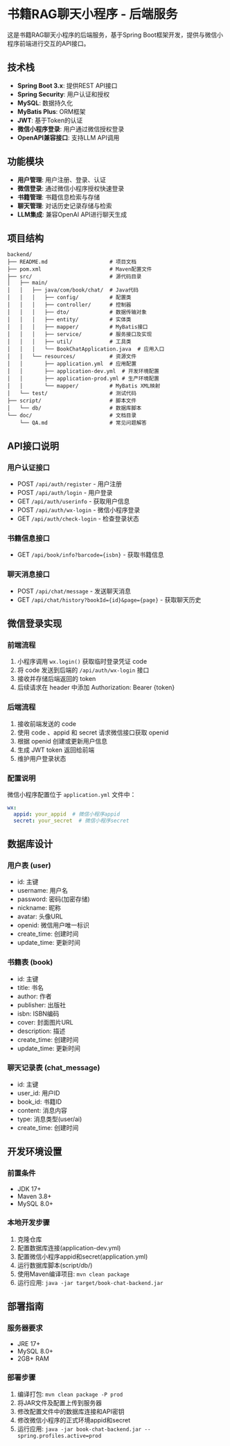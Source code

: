 # 书籍RAG聊天小程序 - 后端服务

这是书籍RAG聊天小程序的后端服务，基于Spring Boot框架开发，提供与微信小程序前端进行交互的API接口。

## 技术栈

- **Spring Boot 3.x**: 提供REST API接口
- **Spring Security**: 用户认证和授权
- **MySQL**: 数据持久化
- **MyBatis Plus**: ORM框架
- **JWT**: 基于Token的认证
- **微信小程序登录**: 用户通过微信授权登录
- **OpenAPI兼容接口**: 支持LLM API调用

## 功能模块

- **用户管理**: 用户注册、登录、认证
- **微信登录**: 通过微信小程序授权快速登录
- **书籍管理**: 书籍信息检索与存储
- **聊天管理**: 对话历史记录存储与检索
- **LLM集成**: 兼容OpenAI API进行聊天生成

## 项目结构

```
backend/
├── README.md                    # 项目文档
├── pom.xml                      # Maven配置文件
├── src/                         # 源代码目录
│   ├── main/
│   │   ├── java/com/book/chat/  # Java代码
│   │   │   ├── config/          # 配置类
│   │   │   ├── controller/      # 控制器
│   │   │   ├── dto/             # 数据传输对象
│   │   │   ├── entity/          # 实体类
│   │   │   ├── mapper/          # MyBatis接口
│   │   │   ├── service/         # 服务接口及实现
│   │   │   ├── util/            # 工具类
│   │   │   └── BookChatApplication.java  # 应用入口
│   │   └── resources/           # 资源文件
│   │       ├── application.yml  # 应用配置
│   │       ├── application-dev.yml  # 开发环境配置
│   │       ├── application-prod.yml # 生产环境配置
│   │       └── mapper/          # MyBatis XML映射
│   └── test/                    # 测试代码
├── script/                      # 脚本文件
│   └── db/                      # 数据库脚本
└── doc/                         # 文档目录
    └── QA.md                    # 常见问题解答
```

## API接口说明

### 用户认证接口
- POST `/api/auth/register` - 用户注册
- POST `/api/auth/login` - 用户登录
- GET `/api/auth/userinfo` - 获取用户信息
- POST `/api/auth/wx-login` - 微信小程序登录
- GET `/api/auth/check-login` - 检查登录状态

### 书籍信息接口
- GET `/api/book/info?barcode={isbn}` - 获取书籍信息

### 聊天消息接口
- POST `/api/chat/message` - 发送聊天消息
- GET `/api/chat/history?bookId={id}&page={page}` - 获取聊天历史

## 微信登录实现

### 前端流程
1. 小程序调用 `wx.login()` 获取临时登录凭证 code
2. 将 code 发送到后端的 `/api/auth/wx-login` 接口
3. 接收并存储后端返回的 token
4. 后续请求在 header 中添加 Authorization: Bearer {token}

### 后端流程
1. 接收前端发送的 code
2. 使用 code 、appid 和 secret 请求微信接口获取 openid
3. 根据 openid 创建或更新用户信息
4. 生成 JWT token 返回给前端
5. 维护用户登录状态

### 配置说明
微信小程序配置位于 `application.yml` 文件中：
```yaml
wx:
  appid: your_appid  # 微信小程序appid
  secret: your_secret  # 微信小程序secret
```

## 数据库设计

### 用户表 (user)
- id: 主键
- username: 用户名
- password: 密码(加密存储)
- nickname: 昵称
- avatar: 头像URL
- openid: 微信用户唯一标识
- create_time: 创建时间
- update_time: 更新时间

### 书籍表 (book)
- id: 主键
- title: 书名
- author: 作者
- publisher: 出版社
- isbn: ISBN编码
- cover: 封面图片URL
- description: 描述
- create_time: 创建时间
- update_time: 更新时间

### 聊天记录表 (chat_message)
- id: 主键
- user_id: 用户ID
- book_id: 书籍ID
- content: 消息内容
- type: 消息类型(user/ai)
- create_time: 创建时间

## 开发环境设置

### 前置条件
- JDK 17+
- Maven 3.8+
- MySQL 8.0+

### 本地开发步骤
1. 克隆仓库
2. 配置数据库连接(application-dev.yml)
3. 配置微信小程序appid和secret(application.yml)
4. 运行数据库脚本(script/db/)
5. 使用Maven编译项目: `mvn clean package`
6. 运行应用: `java -jar target/book-chat-backend.jar`

## 部署指南

### 服务器要求
- JRE 17+
- MySQL 8.0+
- 2GB+ RAM

### 部署步骤
1. 编译打包: `mvn clean package -P prod`
2. 将JAR文件及配置上传到服务器
3. 修改配置文件中的数据库连接和API密钥
4. 修改微信小程序的正式环境appid和secret
5. 运行应用: `java -jar book-chat-backend.jar --spring.profiles.active=prod`
